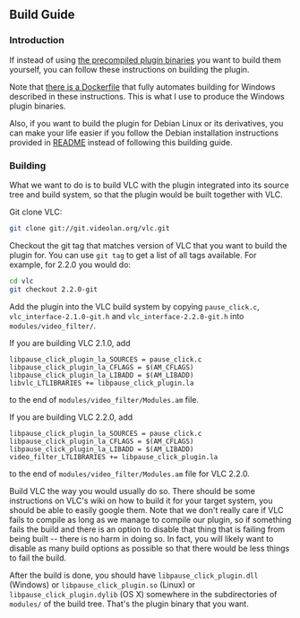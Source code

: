 ## Build Guide

### Introduction

If instead of using [the precompiled plugin binaries](https://github.com/nurupo/vlc-pause-click-plugin/releases) you want to build them yourself, you can follow these instructions on building the plugin.

Note that [there is a Dockerfile](./docker) that fully automates building for Windows described in these instructions.
This is what I use to produce the Windows plugin binaries.

Also, if you want to build the plugin for Debian Linux or its derivatives, you can make your life easier if you follow the Debian installation instructions provided in [README](/README.md) instead of following this building guide.

### Building

What we want to do is to build VLC with the plugin integrated into its source tree and build system, so that the plugin would be built together with VLC.

Git clone VLC:

```sh
git clone git://git.videolan.org/vlc.git
```

Checkout the git tag that matches version of VLC that you want to build the plugin for. You can use `git tag` to get a list of all tags available. For example, for 2.2.0 you would do:

```sh
cd vlc
git checkout 2.2.0-git
```

Add the plugin into the VLC build system by copying `pause_click.c`, `vlc_interface-2.1.0-git.h` and `vlc_interface-2.2.0-git.h` into `modules/video_filter/`.

If you are building VLC 2.1.0, add

```
libpause_click_plugin_la_SOURCES = pause_click.c
libpause_click_plugin_la_CFLAGS = $(AM_CFLAGS)
libpause_click_plugin_la_LIBADD = $(AM_LIBADD)
libvlc_LTLIBRARIES += libpause_click_plugin.la
```

to the end of `modules/video_filter/Modules.am` file.

If you are building VLC 2.2.0, add

```
libpause_click_plugin_la_SOURCES = pause_click.c
libpause_click_plugin_la_CFLAGS = $(AM_CFLAGS)
libpause_click_plugin_la_LIBADD = $(AM_LIBADD)
video_filter_LTLIBRARIES += libpause_click_plugin.la
```

to the end of `modules/video_filter/Modules.am` file for VLC 2.2.0.

Build VLC the way you would usually do so.
There should be some instructions on VLC's wiki on how to build it for your target system, you should be able to easily google them.
Note that we don't really care if VLC fails to compile as long as we manage to compile our plugin, so if something fails the build and there is an option to disable that thing that is failing from being built -- there is no harm in doing so.
In fact, you will likely want to disable as many build options as possible so that there would be less things to fail the build.

After the build is done, you should have `libpause_click_plugin.dll` (Windows) or `libpause_click_plugin.so` (Linux) or `libpause_click_plugin.dylib` (OS X) somewhere in the subdirectories of `modules/` of the build tree.
That's the plugin binary that you want.
